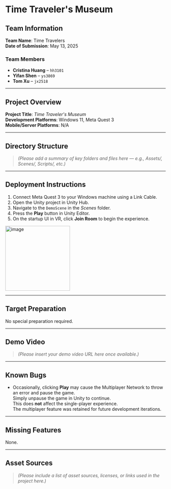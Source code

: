 # Time Traveler's Museum

## Team Information
**Team Name**: Time Travelers  
**Date of Submission**: May 13, 2025  

### Team Members
- **Cristina Huang** – `hh3101`  
- **Yifan Shen** – `ys3869`  
- **Tom Xu** – `jx2518`

---

## Project Overview

**Project Title**: *Time Traveler's Museum*  
**Development Platforms**: Windows 11, Meta Quest 3  
**Mobile/Server Platforms**: N/A  

---

## Directory Structure

> *(Please add a summary of key folders and files here — e.g., Assets/, Scenes/, Scripts/, etc.)*

---

## Deployment Instructions

1. Connect Meta Quest 3 to your Windows machine using a Link Cable.  
2. Open the Unity project in Unity Hub.  
3. Navigate to the `DemoScene` in the *Scenes* folder.  
4. Press the **Play** button in Unity Editor.  
5. On the startup UI in VR, click **Join Room** to begin the experience.  
<img width="203" alt="image" src="https://github.com/user-attachments/assets/d30dbdaa-2952-4d4f-b9e8-d5c32e60a171" />


---

## Target Preparation

No special preparation required.

---

## Demo Video

> *(Please insert your demo video URL here once available.)*

---

## Known Bugs

- Occasionally, clicking **Play** may cause the Multiplayer Network to throw an error and pause the game.  
  Simply unpause the game in Unity to continue.  
  This does **not** affect the single-player experience.  
  The multiplayer feature was retained for future development iterations.

---

## Missing Features

None.

---

## Asset Sources

> *(Please include a list of asset sources, licenses, or links used in the project here.)*

